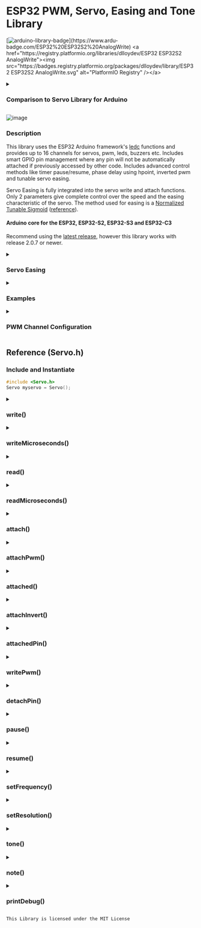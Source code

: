 # ESP32 PWM, Servo, Easing and Tone Library

[![arduino-library-badge](https://www.ardu-badge.com/badge/ESP32%20ESP32S2%20AnalogWrite.svg?)](https://www.ardu-badge.com/ESP32%20ESP32S2%20AnalogWrite)  <a href="https://registry.platformio.org/libraries/dlloydev/ESP32 ESP32S2 AnalogWrite"><img src="https://badges.registry.platformio.org/packages/dlloydev/library/ESP32 ESP32S2 AnalogWrite.svg" alt="PlatformIO Registry" /></a>

<details>

<summary><h3>Comparison to Servo Library for Arduino</h3></summary>


- Both libraries use the same header filename: `Servo.h`
- Methods in both libraries have identical names.
- With the Servo Library for Arduino, each servo is instantiated, whereas only one instance is used with the ESP32 ESP32S2 AnalogWrite library to control up to 16 servos. Therefore, the `write()` method in the ESP32 ESP32S2 AnalogWrite library has a pin parameter to select the attached servo.

#### Comparison Table

- Superscript values represent the number of available overload functions .
- With the ESP32 ESP32S2 AnalogWrite library, both `Servo.h` and `pwmWrite.h` have access to all methods. Choose **one** header only that best suits your application. Note that `Servo.h` uses a Servo class that translates method names to match the Servo Library for Arduino. Each header gives full access to the libraries features.

| Library: | [Servo Library for Arduino](https://github.com/arduino-libraries/Servo) | [ESP32 ESP32S2 AnalogWrite](https://github.com/Dlloydev/ESP32-ESP32S2-AnalogWrite) | [ESP32 ESP32S2 AnalogWrite](https://github.com/Dlloydev/ESP32-ESP32S2-AnalogWrite) |
| -------- | ------------------------------------------------------------ | ------------------------------------------------------------ | ------------------------------------------------------------ |
| Header   | Servo.h                                                      | Servo.h                                                      | pwmWrite.h                                                   |
| Includes | ServoTimers.h                                                | pwmWrite.h                                                   | driver/ledc.h                                                |
| Methods  | attach()<sup> 2</sup>                                        | attach()<sup> 10</sup>                                       | attachServo()<sup> 10</sup>                                  |
|          | write()                                                      | write()<sup> 2</sup>                                         | writeServo()<sup> 2</sup>                                    |
|          | writeMicroseconds()                                          | writeMicroseconds()                                          | n/a                                                          |
|          | read()                                                       | read()                                                       | read()                                                       |
|          | attached()                                                   | attached()                                                   | attached()                                                   |
|          | detach()                                                     | detach()                                                     | detach()                                                     |
|          | attachedPin()                                                | attachedPin()                                                | attachedPin()                                                |
|          | readMicroseconds()                                           | readMicroseconds()                                           | readMicroseconds()                                           |
|          |                                                              | attachPwm()<sup> 2</sup>                                     | attach()<sup> 2</sup>                                        |
|          |                                                              | attachInvert()<sup> 2</sup>                                  | attachInvert()<sup> 2</sup>                                  |
|          |                                                              | writePwm()<sup> 4</sup>                                      | write()<sup> 4</sup>                                         |
|          |                                                              | detached()                                                   | detached()                                                   |
|          |                                                              | firstFreeCh()                                                | firstFreeCh()                                                |
|          |                                                              | pause()                                                      | pause()                                                      |
|          |                                                              | resume()                                                     | resume()                                                     |
|          |                                                              | printDebug()                                                 | printDebug()                                                 |
|          |                                                              | setFrequency()                                               | setFrequency()                                               |
|          |                                                              | setResolution()                                              | setResolution()                                              |
|          |                                                              | tone()                                                       | tone()                                                       |
|          |                                                              | note()                                                       | note()                                                       |

</details>

![image](https://github.com/Dlloydev/jtag2updi/assets/63488701/8217e847-b427-4b2b-9f39-f941578af63d)

### Description

This library uses the ESP32 Arduino framework's [ledc](https://github.com/espressif/arduino-esp32/blob/master/cores/esp32/esp32-hal-ledc.c) functions and provides up to 16 channels for servos, pwm, leds, buzzers etc. Includes smart GPIO pin management where any pin will not be automatically attached if previously accessed by other code. Includes advanced control methods like timer pause/resume, phase delay using hpoint, inverted pwm and tunable servo easing.

Servo Easing is fully integrated into the servo write and attach functions. Only 2 parameters give complete control over the speed and the easing characteristic of the servo. The method used for easing is a [Normalized Tunable Sigmoid](https://www.desmos.com/calculator/ejkcwglzd1) ([reference](https://dhemery.github.io/DHE-Modules/technical/sigmoid/)).



#### Arduino core for the ESP32, ESP32-S2, ESP32-S3 and ESP32-C3

Recommend using the [latest release](https://github.com/espressif/arduino-esp32), however this library works with release 2.0.7 or newer.

<details>

<summary><h3>Servo Easing</h3></summary>

Just 2 easing parameters (speed and easing constant) for unlimited control ...

```c++
myservo.write(servoPin1, pos1, speed1, 0.0);  // move 90 deg at 70 deg/s, linear
myservo.write(servoPin2, pos2, speed2, 0.6);  // mpve 180 deg at 140 deg/s, avg sigmoid
myservo.write(servoPin3, pos3, speed3, 0.8);  // move 90 deg at 180 deg/s, steep sigmoid
```

#### ![ServoEasing](https://user-images.githubusercontent.com/63488701/227943891-87cb7555-fe56-4064-a83a-38b99ad58e1d.gif)

#### Speed Control:

The maximum speed in degrees/sec is derived from the servo's datasheet. For this [SG90 Micro Servo](https://robojax.com/learn/arduino/robojax-servo-sg90_datasheet.pdf) we have  Operating speed: 0.1 s/60 degree. In this case, the maximum value for the speed parameter is 600 deg/sec. When a new servo position value is set, the operating time in milliseconds = degrees to move / speed * 1000.

#### Easing Control:

The easing constant ke controls how the servo moves to the set position by varying the speed. Its effect from linear (ke = 0.0) to maximum steep curve (ke = 0.99).

#### Position Feedback: 

The calculated position of the servo is the returned value "ye" of the writeServo function. The easing position ye is normalized (0.0-1.0) but can slightly over/undershoot this range. The servo has reached its programmed position when ye = 1.0 if the new setting is larger than previous and also when ye = 0.0 if the new position setting is smaller than previous.

#### servoWrite:

After a new servo position is programmed, repeatedly call the servoWrite function with the same parameters until the servo completes its motion (returned value ye = 1.0 or 0.0). The servo responds according to ke and speed. Servo position is incremented after each call. 

</details>

<details>
<summary><h3>Examples</h3></summary>

[![Wokwi_badge](https://user-images.githubusercontent.com/63488701/212449119-a8510897-c860-4545-8c1a-794169547ba1.svg)](https://wokwi.com/projects/351231798778266200)  [Note Explorer ♩ ♪ ♫ ♬](https://github.com/Dlloydev/ESP32-ESP32S2-AnalogWrite/blob/main/examples/Note_Explorer/Note_Explorer.ino)   Plays all 96 ledc notes that are available, non blocking

[![Wokwi_badge](https://user-images.githubusercontent.com/63488701/212449119-a8510897-c860-4545-8c1a-794169547ba1.svg)](https://wokwi.com/projects/351175246893548120)  [Note_Player](https://github.com/Dlloydev/ESP32-ESP32S2-AnalogWrite/blob/main/examples/Note_Player/Note_Player.ino)   Playing Notes based on sliding pot position, 4th octave, non blocking

[![Wokwi_badge](https://user-images.githubusercontent.com/63488701/212449119-a8510897-c860-4545-8c1a-794169547ba1.svg)](https://wokwi.com/projects/349336125753524820)  [Pwm_3phase_40kHz](https://github.com/Dlloydev/ESP32-ESP32S2-AnalogWrite/blob/main/examples/Pwm_3phase_40kHz/Pwm_3phase_40kHz.ino)   ESP32 3 Phase PWM Outputs (40kHz, 10-bit)

[![Wokwi_badge](https://user-images.githubusercontent.com/63488701/212449119-a8510897-c860-4545-8c1a-794169547ba1.svg)](https://wokwi.com/projects/334722465700774482)  [Pwm_ESP32_3phase_10kHz](https://github.com/Dlloydev/ESP32-ESP32S2-AnalogWrite/blob/main/examples/Pwm_ESP32_3phase_10kHz/Pwm_ESP32_3phase_10kHz.ino)   ESP32 3 Phase PWM Outputs (10kHz, 10-bit)

[![Wokwi_badge](https://user-images.githubusercontent.com/63488701/212449119-a8510897-c860-4545-8c1a-794169547ba1.svg)](https://wokwi.com/projects/334856585002091092)  [Pwm_ESP32_C3_3phase_10kHz](https://github.com/Dlloydev/ESP32-ESP32S2-AnalogWrite/blob/main/examples/Pwm_ESP32_3phase_10kHz/Pwm_ESP32_3phase_10kHz.ino)   ESP32 C3 3 Phase PWM Outputs (10kHz, 10-bit)

[![Wokwi_badge](https://user-images.githubusercontent.com/63488701/212449119-a8510897-c860-4545-8c1a-794169547ba1.svg)](https://wokwi.com/projects/334765722024542804)  [Pwm_ESP32_S2_3phase_10kHz](https://github.com/Dlloydev/ESP32-ESP32S2-AnalogWrite/blob/main/examples/Pwm_ESP32_S2_3phase_10kHz/Pwm_ESP32_S2_3phase_10kHz.ino)   ESP32 S2 3 Phase PWM Outputs (10kHz, 10-bit)

[![Wokwi_badge](https://user-images.githubusercontent.com/63488701/212449119-a8510897-c860-4545-8c1a-794169547ba1.svg)](https://wokwi.com/projects/349978851105833554)  [Pwm_Fade_Servo](https://github.com/Dlloydev/ESP32-ESP32S2-AnalogWrite/blob/main/examples/Pwm_Fade_Servo/Pwm_Fade_Servo.ino)   ESP32 fading 14 pairs of LEDs and controlling 2 servo motors

[![Wokwi_badge](https://user-images.githubusercontent.com/63488701/212449119-a8510897-c860-4545-8c1a-794169547ba1.svg)](https://wokwi.com/projects/349232255258853970)  [Pwm_Fade16](https://github.com/Dlloydev/ESP32-ESP32S2-AnalogWrite/blob/main/examples/Pwm_Fade16/Pwm_Fade16.ino)   ESP32 fading 16 pairs of LEDs

[![Wokwi_badge](https://user-images.githubusercontent.com/63488701/212449119-a8510897-c860-4545-8c1a-794169547ba1.svg)](https://wokwi.com/projects/349322326995632722)  [Pwm_Sync2_300kHz](https://github.com/Dlloydev/ESP32-ESP32S2-AnalogWrite/blob/main/examples/Pwm_Sync2_300kHz/Pwm_Sync2_300kHz.ino)   2 synchronized PWM outputs using the same timer (channel pair)

[![Wokwi_badge](https://user-images.githubusercontent.com/63488701/212449119-a8510897-c860-4545-8c1a-794169547ba1.svg)](https://wokwi.com/projects/364791981216008193)  [Servo_Easing_Interrupt](https://github.com/Dlloydev/ESP32-ESP32S2-AnalogWrite/blob/main/examples/Servo_Easing_Interrupt/Servo_Easing_Interrupt.ino)   Servo Easing with position feedback and Interrupt control

[![Wokwi_badge](https://user-images.githubusercontent.com/63488701/212449119-a8510897-c860-4545-8c1a-794169547ba1.svg)](https://wokwi.com/projects/361237697368753153)  [Servo_Easing_Position](https://github.com/Dlloydev/ESP32-ESP32S2-AnalogWrite/blob/main/examples/Servo_Easing_Position/Servo_Easing_Position.ino)   3 servos with easing and position feedback control

[![Wokwi_badge](https://user-images.githubusercontent.com/63488701/212449119-a8510897-c860-4545-8c1a-794169547ba1.svg)](https://wokwi.com/projects/350033311963284051)  [Servo Knob](https://github.com/Dlloydev/ESP32-ESP32S2-AnalogWrite/blob/main/examples/Servo_Knob/Servo_Knob.ino)   Controls servo position by using a potentiometer 

[![Wokwi_badge](https://user-images.githubusercontent.com/63488701/212449119-a8510897-c860-4545-8c1a-794169547ba1.svg)](https://wokwi.com/projects/355852275661848577)  [Servo_Knob_Six](https://github.com/Dlloydev/ESP32-ESP32S2-AnalogWrite/blob/main/examples/Servo_Knob_Six/Servo_Knob_Six.ino)   Potentiometer control of 6 servos on an ESP32-C3

[![Wokwi_badge](https://user-images.githubusercontent.com/63488701/212449119-a8510897-c860-4545-8c1a-794169547ba1.svg)](https://wokwi.com/projects/350037178957431378)  [Servo Sweep](https://github.com/Dlloydev/ESP32-ESP32S2-AnalogWrite/blob/main/examples/Servo_Sweep/Servo_Sweep.ino)   Sweep a servo motor from 0-180 degrees and back

[![Wokwi_badge](https://user-images.githubusercontent.com/63488701/212449119-a8510897-c860-4545-8c1a-794169547ba1.svg)](https://wokwi.com/projects/351967394028061269)  [Servo_Sweep_Inverted](https://github.com/Dlloydev/ESP32-ESP32S2-AnalogWrite/blob/main/examples/Servo_Sweep_Inverted/Servo_Sweep_Inverted.ino)   Using inverted PWM mode to sweep a servo motor

[![Wokwi_badge](https://user-images.githubusercontent.com/63488701/212449119-a8510897-c860-4545-8c1a-794169547ba1.svg)](https://wokwi.com/projects/351978833396630095)  [Servo_Sweep_Speed](https://github.com/Dlloydev/ESP32-ESP32S2-AnalogWrite/blob/main/examples/Servo_Sweep_Speed/Servo_Sweep_Speed.ino)  Independent speed control of 2 servos

[![Wokwi_badge](https://user-images.githubusercontent.com/63488701/212449119-a8510897-c860-4545-8c1a-794169547ba1.svg)](https://wokwi.com/projects/352178590336932865)  [Tone_Player](https://github.com/Dlloydev/ESP32-ESP32S2-AnalogWrite/blob/main/examples/Tone_Player/Tone_Player.ino)   Playing Tones based on sliding pot position

</details>

<details>

<summary><h3>PWM Channel Configuration</h3></summary>

| Board       | PWM Pins                  | PWM, Duty and Phase Channels | Frequency and Resolution Channels |
| ----------- | ------------------------- | ---------------------------- | --------------------------------- |
| ESP32       | 0-19, 21-23, 25-27, 32-39 | 16                           | 8                                 |
| ESP32‑S2/S3 | 0-21, 26, 33-45           | 8                            | 4                                 |
| ESP32‑C3    | 0- 10, 18-21              | 6                            | 3                                 |

Frequency and resolution values are shared by each channel pair thats on the same timer. When any channel gets configured, the next lower or higher channel gets updated with the same frequency and resolution values as appropriate.

| PWM Channel | Speed Mode | Timer | Frequency | Resolution | Duty | Phase |
| :---------: | ---------- | ----- | --------- | ---------- | ---- | ----- |
|      0      | 0          | 0     | 1         | 1          | 1    | 1     |
|      1      | 0          | 0     | 1         | 1          | 2    | 2     |
|      2      | 0          | 1     | 2         | 2          | 3    | 3     |
|      3      | 0          | 1     | 2         | 2          | 4    | 4     |
|      4      | 0          | 2     | 3         | 3          | 5    | 5     |
|      5      | 0          | 2     | 3         | 3          | 6    | 6     |
|      6      | 0          | 3     | 4         | 4          | 7    | 7     |
|      7      | 0          | 3     | 4         | 4          | 8    | 8     |
|      8      | 1          | 0     | 5         | 5          | 9    | 9     |
|      9      | 1          | 0     | 5         | 5          | 10   | 10    |
|     10      | 1          | 1     | 6         | 6          | 11   | 11    |
|     11      | 1          | 1     | 6         | 6          | 12   | 12    |
|     12      | 1          | 2     | 7         | 7          | 13   | 13    |
|     13      | 1          | 2     | 7         | 7          | 14   | 14    |
|     14      | 1          | 3     | 8         | 8          | 15   | 15    |
|     15      | 1          | 3     | 8         | 8          | 16   | 16    |

</details>

## Reference (Servo.h)

### Include and Instantiate

```c++
#include <Servo.h>
Servo myservo = Servo();
```

<details>

<summary><h3>write()</h3></summary>

##### Description:

This function accepts a value of type *float* that's processed to an unsigned duty value that takes full advantage of the servo channel's set resolution. If using a standard positional servo, this will set the angle of the shaft in degrees with range 0-180.  If using a continuous rotation servo, this will set the speed where the limits 0 and 180 are full speed in each direction and where the mid range (90) is no movement.

| Entered Value *(float)*  | Coerced Value *(float)*  | Units        |
| :----------------------- | :----------------------- | :----------- |
| < 0                      | 0                        | degrees      |
| 0-180                    | 0-180                    | degrees      |
| > 180 AND < 500          | 180                      | degrees      |
| ≥ 500 AND < servoMinUs   | servoMinUs               | microseconds |
| servoMinUs to servoMaxUs | servoMinUs to servoMaxUs | microseconds |
| > servoMaxUs             | servoMaxUs               | microseconds |

**Timer Width (resolution)**

When using this function, the timer width (resolution) will be14 bit if the target architecture is ESP32C3. For ESP32/S2/S3, the maximum bit width will be 20, which allows setting any width from14 to 20.

**Servo Frequency**

The allowed range for servo frequency is 40 to 900 Hz. Any saved or entered frequency that's out of this range, will be set and saved as 50Hz.

**Channel Pairing**

The frequency and resolution values are shared by each channel pair. When any channel gets configured, the next lower or higher channel on the same timer gets updated with the same frequency and resolution values as appropriate.

**Attaching to free Channel**

This process is automatic - the servo pin will be attached to the next free channel. If you need to assign the servo pin(s) to specific channels or to set the minimum or maximum microsecond values, then call the `attach()`method first.

##### Syntax

```c++
myservo.write(pin, value)
myservo.write(pin, value, speed, ke)
```

##### Parameters

- **pin**  The pin number which (if necessary) will be attached to the next free channel *(int)*
- **value**  This value is converted to the pwm duty. See above table for range and units *(double)
- **speed**  This value has units degrees/second (double). For example, if `speed` is set to 100 deg/s and the servo position value is changed from 0 to 180 deg, then the servo will take 1.8 sec (1800 ms) to complete its travel. Its motion (response) will be determined by `ke`,
- **ke**  Servo easing constant for a [Normalized Tunable Sigmoid](https://www.desmos.com/calculator/ejkcwglzd1). A `ke` value of 0.0 represents a linear response. As you increase `ke`, this increases the steepness of a sigmoid response. When `ke` is 1.0, normal "instantaneous" servo response is enabled and the speed parameter is ignored.

##### Returns

- If the servo easing constant `ke` is 1.0 (default) then the pwm duty value *(uint32_t)* is returned.
- If  `ke` is less than 1.0, then a normalized double value (0.0 to 1.0) is returned. This represents the programmed servo position from start to stop as it moves over time. When the returned value reaches 0.5, this represents both 50% travel and 50% time duration, no matter what easing constant is set.

</details>

<details>

<summary><h3>writeMicroseconds()</h3></summary>

##### Description

This function calls the write() function above.

**Syntax**

```c++
myservo.writeMicroseconds()
```

</details>

<details>

<summary><h3>read()</h3></summary>

##### Description

Read the current angle of the servo in degrees. The returned value is *float* type which provides improved resolution and takes advantage of the high resolution offered by the timer.

**Syntax**

```c++
myservo.read(pin)
```

##### Parameters

- **pin**  The pin number (int)

##### Returns

- The angle of the servo, from 0 to 180 degrees *(float)*

</details>

<details>

<summary><h3>readMicroseconds()</h3></summary>

##### Description

Reads the timer channel's duty value in microseconds. The minimum limit is 544 μs representing 0 degrees shaft rotation and the  maximum limit is 2400 μs representing 180 degrees shaft rotation. The returned value is *float* type which provides improved resolution and takes advantage of the high resolution offered by the timer.

**Syntax**

```c++
myservo.readMicroseconds(pin)
```

##### Parameters

- **pin**  The pin number (int)

##### Returns

- The channel's duty value converted to microseconds *(float)*

</details>

<details>

<summary><h3>attach()</h3></summary>

##### Description

This function allows auto-attaching a pin to the first available channel if only the pin is specified. To have the pin assigned to a specific channel, use both the pin and channel (ch) parameters. Additionally, there are parameters available for setting the servo timer values for minimum and maximum microseconds. 

**Syntax**

```c++
myservo.attach(pin)                                       // auto attach to 1st free channel
myservo.attach(pin, invert)                               // as above with invert
myservo.attach(pin, ch)                                   // attach to specified channel
myservo.attach(pin, ch, invert)                           // as above with invert
myservo.attach(pin, minUs, maxUs)                         // auto attach to free ch, servo limits
myservo.attach(pin, ch, minUs, maxUs)                     // attach to specified ch, servo limits
myservo.attach(pin, ch, minUs, maxUs, invert)             // as above with invert
myservo.attach(pin, minUs, maxUs, speed, ke)              // attach to free ch, speed, easing const
myservo.attach(pin, ch, minUs, maxUs, speed, ke)          // as above but attaches to specified ch
myservo.attach(pin, ch, minUs, maxUs, speed, ke, invert)  // as above with invert
```

##### Parameters

- **pin**  The pin number *(int)*

- **ch**  This optional parameter is used to attach the pin to a specific channel *(int)*)

- **minUs**  Minimum timer width in microseconds *(int)*

- **maxUs**  Maximum timer width in microseconds *(int)*

- **speed**  This servo easing parameter has units degrees/second (double). For example, if `speed` is set to 100 deg/s and the servo position value is changed from 0 to 180 deg, then the servo will take 1.8 sec (1800 ms) to complete its travel. Its motion (response) will be determined by `ke`,

- **ke**  Servo easing constant for a [Normalized Tunable Sigmoid](https://www.desmos.com/calculator/ejkcwglzd1). A `ke` value of 0.0 represents a linear response. As you increase `ke`, this increases the steepness of a sigmoid response. When `ke` is 1.0, normal "instantaneous" servo response is enabled and the speed parameter is ignored.

- **invert**  Inverts the PWM output. Allows using a simpler driver for higher voltage servo control. Only one NPN transistor or N-Channel MOSFET needed. No additional latency added as found with software inversion because the inverted pulse remains at the start of the refresh period rather than being flipped to the end of the refresh period  *(bool)*.

  [Servo_Sweep_Inverted](https://wokwi.com/projects/351967394028061269)

  ![image](https://user-images.githubusercontent.com/63488701/236273265-0cdf2dca-78b8-4afd-8924-1f263c7cde80.png)

##### Returns

- If not a valid pin, 254 *(uint8_t)*
- free channels exist, 253 *(uint8_t)*
- If attached, the channel number (0-15) *(uint8_t)*
- If not attached, 255 *(uint8_t)*

</details>

<details>

<summary><h3>attachPwm()</h3></summary>

##### Description

This function allows auto-attaching a pin to the first available channel if only the pin is specified. To have the pin assigned to a specific channel, use both the pin and channel (ch) parameters. 

**Syntax**

```c++
myservo.attach(pin)       // auto attach to 1st free channel
myservo.attach(pin, ch)   // attach to specified channel
```

##### Parameters

- **pin**  The pin number *(int)*

##### Returns

- If not a valid pin, 254 *(uint8_t)*
- free channels exist, 253 *(uint8_t)*
- If attached, the channel number (0-15) *(uint8_t)*
- If not attached, 255 *(uint8_t)*

</details>

<details>

<summary><h3>attached()</h3></summary>

##### Description

This function checks the pin status and if attached, returns the channel number. 

**Syntax**

```c++
myservo.attached(pin)
```

##### Parameters

- **pin**  The pin number *(int)*

##### Returns

- If not a valid pin, 254 *(uint8_t)*
- free channels exist, 253 *(uint8_t)*
- If attached, the channel number (0-15) *(uint8_t)*
- If not attached, 255 *(uint8_t)*

</details>

<details>

<summary><h3>attachInvert()</h3></summary>

##### Description

This function allows auto-attaching a pin to the first available channel if only the pin is specified. To have the pin assigned to a specific channel, use both the pin and channel (ch) parameters. The pwm output will be inverted. The duty value represents the low period.

**Syntax**

```c++
myservo.attachInvert(pin);      // attach pin to next free channel with inverted pwm
myservo.attachInvert(pin, ch);  // attach to specified ch with inverted pwm
```

##### Parameters

- **pin**  The pin number *(int)*
- **ch**  This optional parameter is used to attach the pin to a specific channel *(int)*

##### Returns

- If not a valid pin, 254 *(uint8_t)*
- free channels exist, 253 *(uint8_t)*
- If attached, the channel number (0-15) *(uint8_t)*
- If not attached, 255 *(uint8_t)*

</details>

<details>


<summary><h3>attachedPin()</h3></summary>

##### Description

This function returns the pin that's attached to the specified channel.

**Syntax**

```c++
myservo.attachedPin(ch)
```

##### Parameters

- **pin**  The pin number *(int)*

##### Returns

- If attached, the pin number *(uint8_t)*
- If the channel is free, 255 *(uint8_t)*

</details>


<details>

<summary><h3>writePwm()</h3></summary>

##### Description

This function writes the duty and optionally the frequency, resolution and phase parameters. If necessary, the pin will be automatically attached to the first available pwm channel. To avoid conflicts with other code, the pin will not be attached if previously accessed.

##### Syntax

```c++
myservo.writePwm(pin, duty)
myservo.writePwm(pin, duty, frequency)
myservo.writePwm(pin, duty, frequency, resolution)
myservo.writePwm(pin, duty, frequency, resolution, phase)
```

##### Parameters

- **pin**  The pin number which (if necessary) will be attached to the next free channel *(int)*
- **duty**  This sets the pwm duty. The range is 0 to (2**resolution) - 1 *(uint32_t)*
- **frequency**  The pwm timer frequency (Hz). The frequency and resolution limits are interdependent *(uint32_t)*. For more details, see [Supported Range of Frequency and Duty Resolutions](https://docs.espressif.com/projects/esp-idf/en/latest/esp32/api-reference/peripherals/ledc.html#ledc-api-supported-range-frequency-duty-resolution).
- **resolution**  The bit resolution of the pwm duty *(uint8_t)*
- **phase**  This is also referred to as the **hpoint** value, which is the timer/counter value that the pwm output turns on. The useable range is the same as for the duty parameter. This can be used to phase shift the output or for synchronization. When the phase parameter is used, the pwm output will initiate in a paused state to allow synchronization *(uint32_t)*

##### Returns

The set frequency *(float)*

</details>

<details>

<summary><h3>detachPin()</h3></summary>

##### Description

This function removes control of the pin from the specified PWM channel.  Also, the channel defaults are applied.

**Syntax**

```c++
myservo.detachPin(pin)
```

##### Parameters

- **pin**  The pin number *(int)*

##### Returns

- nothing

</details>

<details>

<summary><h3>pause()</h3></summary>

##### Description

This function is used internally by the write() function when the phase parameter is used to allow synchronization of multiple pwm signals. 

If this function is manually called, any channel(s) that get configured will have their PWM output paused.  Then calling `resume()` will start all newly configured channels at the same time. Note that this approach limits the maximum pwm frequency to about 10kHz or some pulses or glitches might occur during channel configuration.

**Syntax**

```c++
myservo.pause()
```

##### Parameters

- none.

##### Returns

- nothing

</details>

<details>

<summary><h3>resume()</h3></summary>

##### Description

This function is used to start the pwm outputs of all channels to synchronize (align) the signals. Note that there will be a consistent delay between the startup of each timer which can be corrected by using the `write()` function's phase parameter.

**Syntax**

```c++
myservo.resume()
```

##### Parameters

- none.

##### Returns

- nothing

</details>

<details>

<summary><h3>setFrequency()</h3></summary>

##### Description

Sets the PWM frequency on any PWM pin.

**Syntax**

```c++
myservo.setFrequency(pin, frequency)
```

##### Parameters

- **pin**  The pin number  *(int)* If the pin is detached (free) and there's a free channel available, the pin will be attached to the first free channel that's found *(int)*
- **frequency**  The frequency in Hz. The default is 1000 Hz *(uint32_t)*

##### Returns

- The frequency set by the timer hardware *(float)*

</details>

<details>

<summary><h3>setResolution()</h3></summary>

##### Description

Sets the PWM resolution for any PWM pin.

**Syntax**

```c++
myservo.setResolution(pin, resolution)
```

##### Parameters

- **pin**  The pin number  *(int)* If the pin is detached (free) and there's a free channel available, the pin will be attached to the first free channel that's found *(int)*
- **resolution**  The PWM resolution can be set from 1-bit to 16-bit, default is 8-bit *(uint8_t)*

##### Returns

- The set resolution reported by the pin channel *(uint8_t)*

</details>

<details>

<summary><h3>tone()</h3></summary>

##### Description:

This function generates a square wave of the specified frequency (and 50% duty  cycle and 8-bit resolution) on a pin. There will be no output (no tone) if the duration isn't specified or equals 0. The duration in milliseconds has range 0-65535 where 0 is off and 65535 is always on. The last parameter (interval)  specifies the pause time before the next call to tone becomes ready. The pin can be connected to a piezo buzzer or other speaker to play tones.

**Channel Pairing**

The frequency and resolution values are shared by each channel pair. When the tone pin is attached, the next lower or higher channel on the same timer gets updated with the same frequency and resolution values as appropriate.

**Attaching to free Channel**

This process is automatic - the tone pin will be attached to the next free channel. If you need to assign the tone pin to a specific channel, then call the `attach()`method first.

##### Syntax

```c++
myservo.tone(pin, frequency, duration)
myservo.tone(pin, frequency, duration, interval)
```

##### Parameters

- **pin**  The pin number which (if necessary) will be attached to the next free channel *(int)*
- **frequency**  The tone frequency (Hz) with range 1-65535 *(uint16_t)*.
- **duration**  The duration in milliseconds with range 0-65535 *(uint16_t)*, where 0 is off (default) and 65535 is always on.
- **interval**  This optional parameter specifies the pause time in milliseconds before the next call to tone becomes ready. *(uint16_t)*, range 0-65535, default = 0.

##### Returns

- nothing

</details>

<details>

<summary><h3>note()</h3></summary>

##### Description:

This function generates a square wave of the specified frequency (and 50% duty  cycle and 8-bit resolution) on a pin. There will be no output (no tone) if the duration isn't specified or equals 0. The duration in milliseconds has range 0-65535 where 0 is off and 65535 is always on. The last parameter (interval)  specifies the pause time before the next call to note becomes ready. The pin can be connected to a piezo buzzer or other speaker to play notes.

**Channel Pairing**

The frequency and resolution values are shared by each channel pair. When the note pin is attached, the next lower or higher channel on the same timer gets updated with the same frequency and resolution values as appropriate.

**Attaching to free Channel**

This process is automatic - the note pin will be attached to the next free channel. If you need to assign the tone pin to a specific channel, then call the `attach()`method first.

##### Syntax

```c++
pwm.note(pin, note, octave, duration, interval)
```

##### Parameters

- **pin**  The pin number which (if necessary) will be attached to the next free channel *(int)*
- **note**  The type is defined in [esp32-hal-ledc.h](https://github.com/espressif/arduino-esp32/blob/master/cores/esp32/esp32-hal-ledc.h) *(note_t)*.
- **octave**  There are 8 octaves available, 1 to 8 *(uint8_t)* 
- **duration**  The duration in milliseconds with range 0-65535 *(uint16_t)*, where 0 is off (default) and 65535 is always on.
- **interval**  This parameter specifies the pause time in milliseconds before the next call to tone becomes ready. *(uint16_t)*, range 0-65535, default = 0.

##### Returns

- nothing

</details>

<details>

<summary><h3>printDebug()</h3></summary>

##### Description

This function prints the available PWM pins to choose from and a formatted output showing the PWM pins that are in use (attached) and the channels that are unassigned (255).

**Syntax**

```c++
myservo.printDebug()
```

##### Parameters (optional)

- none

##### Returns

- serial report on serial monitor

![image](https://user-images.githubusercontent.com/63488701/229374511-de75b97d-f91f-44d0-b103-0ca858d16727.png)

</details>

```
This Library is licensed under the MIT License
```
